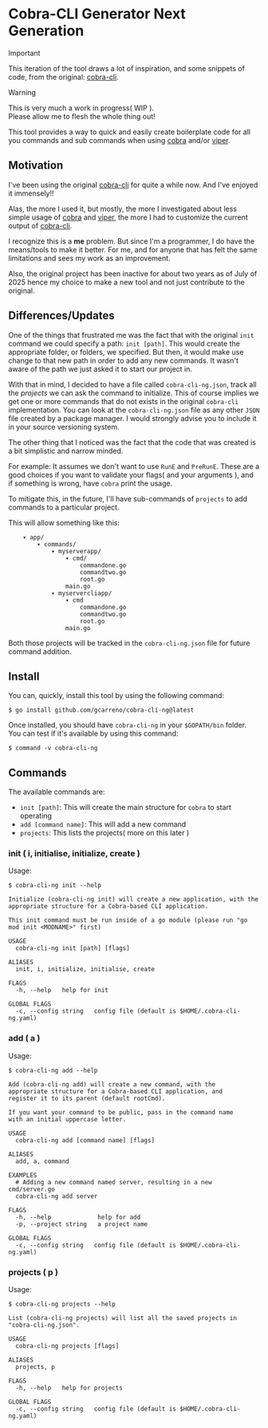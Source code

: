 # Cobra-CLI Generator Next Generation

> [!IMPORTANT]
> This iteration of the tool draws a lot of inspiration, and some snippets of code, from the original: [cobra-cli](https://github.com/spf13/cobra-cli).

> [!WARNING]
> This is very much a work in progress( WIP ).\
> Please allow me to flesh the whole thing out!

This tool provides a way to quick and easily create boilerplate code for all you commands and sub commands when using [cobra](https://github.com/spf13/cobra) and/or [viper](https://github.com/spf13/viper).

## Motivation

I've been using the original [cobra-cli](https://github.com/spf13/cobra-cli) for quite a while now. And I've enjoyed it immensely!!

Alas, the more I used it, but mostly, the more I investigated about less simple usage of [cobra](https://github.com/spf13/cobra) and [viper](https://github.com/spf13/viper), the more I had to customize the current output of [cobra-cli](https://github.com/spf13/cobra-cli).

I recognize this is a **me** problem. But since I'm a programmer, I do have the means/tools to make it better. For me, and for anyone that has felt the same limitations and sees my work as an improvement.

Also, the original project has been inactive for about two years as of July of 2025 hence my choice to make a new tool and not just contribute to the original.

## Differences/Updates

One of the things that frustrated me was the fact that with the original `init` command we could specify a path: `init [path]`.
This would create the appropriate folder, or folders, we specified. But then, it would make use change to that new path in order to add any new commands. It wasn't aware of the path we just asked it to start our project in.

With that in mind, I decided to have a file called `cobra-cli-ng.json`, track all the _projects_ we can ask the command to initialize. This of course implies we get one or more commands that do not exists in the original `cobra-cli` implementation. You can look at the `cobra-cli-ng.json` file as any other `JSON` file created by a package manager. I would strongly advise you to include it in your source versioning system.

The other thing that I noticed was the fact that the code that was created is a bit simplistic and narrow minded.

For example: It assumes we don't want to use `RunE` and `PreRunE`. These are a good choices if you want to validate your flags( and your arguments ), and if something is wrong, have `cobra` print the usage.

To mitigate this, in the future, I'll have sub-commands of `projects` to add commands to a particular project.

This will allow something like this:
```
    ▾ app/
        ▾ commands/
            ▾ myserverapp/
                ▾ cmd/
                    commandone.go
                    commandtwo.go
                    root.go
                main.go
            ▾ myservercliapp/
                ▾ cmd
                    commandone.go
                    commandtwo.go                    
                    root.go
                main.go
```

Both those projects will be tracked in the `cobra-cli-ng.json` file for future command addition.

## Install

You can, quickly, install this tool by using the following command:
```console
$ go install github.com/gcarreno/cobra-cli-ng@latest
```

Once installed, you should have `cobra-cli-ng` in your `$GOPATH/bin` folder. You can test if it's available by using this command:
```console
$ command -v cobra-cli-ng
```

## Commands

The available commands are:
- `init [path]`: This will create the main structure for `cobra` to start operating
- `add [command name]`: This will add a new command
- `projects`: This lists the projects( more on this later )

### init ( i, initialise, initialize, create )

Usage:
```console
$ cobra-cli-ng init --help

Initialize (cobra-cli-ng init) will create a new application, with the 
appropriate structure for a Cobra-based CLI application.

This init command must be run inside of a go module (please run "go mod init <MODNAME>" first)

USAGE
  cobra-cli-ng init [path] [flags]

ALIASES
  init, i, initialize, initialise, create

FLAGS
  -h, --help   help for init

GLOBAL FLAGS
  -c, --config string   config file (default is $HOME/.cobra-cli-ng.yaml)
```

### add ( a )

Usage:
```console
$ cobra-cli-ng add --help

Add (cobra-cli-ng add) will create a new command, with the 
appropriate structure for a Cobra-based CLI application, and 
register it to its parent (default rootCmd).

If you want your command to be public, pass in the command name
with an initial uppercase letter.

USAGE
  cobra-cli-ng add [command name] [flags]

ALIASES
  add, a, command

EXAMPLES
  # Adding a new command named server, resulting in a new cmd/server.go
  cobra-cli-ng add server

FLAGS
  -h, --help             help for add
  -p, --project string   a project name

GLOBAL FLAGS
  -c, --config string   config file (default is $HOME/.cobra-cli-ng.yaml)
```

### projects ( p )

Usage:
```console
$ cobra-cli-ng projects --help

List (cobra-cli-ng projects) will list all the saved projects in "cobra-cli-ng.json".

USAGE
  cobra-cli-ng projects [flags]

ALIASES
  projects, p

FLAGS
  -h, --help   help for projects

GLOBAL FLAGS
  -c, --config string   config file (default is $HOME/.cobra-cli-ng.yaml)
```